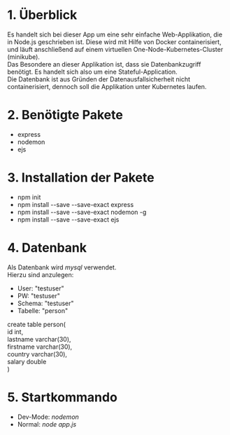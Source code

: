 # 1. Überblick  
Es handelt sich bei dieser App um eine sehr einfache Web-Applikation, die in Node.js geschrieben ist.
Diese wird mit Hilfe von Docker containerisiert, und läuft anschließend auf einem virtuellen One-Node-Kubernetes-Cluster (minikube).  
Das Besondere an dieser Applikation ist, dass sie Datenbankzugriff benötigt. Es handelt sich also um eine Stateful-Application.  
Die Datenbank ist aus Gründen der Datenausfallsicherheit nicht containerisiert, dennoch soll die Applikation unter Kubernetes laufen.  
  
# 2. Benötigte Pakete  
- express  
- nodemon  
- ejs  

# 3. Installation der Pakete  
- npm init  
- npm install --save --save-exact express  
- npm install --save --save-exact nodemon -g  
- npm install --save --save-exact ejs  

# 4. Datenbank  
Als Datenbank wird *mysql* verwendet.  
Hierzu sind anzulegen:  
- User: "testuser"  
- PW: "testuser"  
- Schema: "testuser"  
- Tabelle: "person"  

create table person(  
id int,  
lastname varchar(30),  
firstname varchar(30),  
country varchar(30),  
salary double  
)  

# 5. Startkommando  
- Dev-Mode: *nodemon*  
- Normal: *node app.js*


